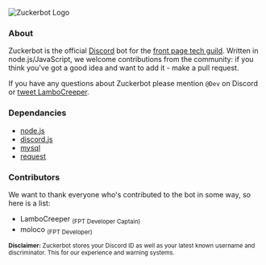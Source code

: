 ![Zuckerbot Logo](http://lambocreeper.uk/media/zuck_header.png)

### About
Zuckerbot is the official [Discord](https://discordapp.com) bot for the [front page tech guild](http://gofpt.link/discord). Written in node.js/JavaScript, we welcome contributions from the community: if you think you've got a good idea and want to add it - make a pull request.

If you have any questions about Zuckerbot please mention `@Dev` on Discord or [tweet LamboCreeper](https://twitter.com/LamboCreeper).

### Dependancies
- [node.js](http://nodejs.org)
- [discord.js](https://www.npmjs.com/package/discord.js)
- [mysql](https://www.npmjs.com/package/mysql)
- [request](https://www.npmjs.com/package/request)

### Contributors
We want to thank everyone who's contributed to the bot in some way, so here is a list:
- LamboCreeper <sub>(FPT Developer Captain)</sub>
- moloco <sub>(FPT Developer)</sub>





<sub>**Disclaimer:** Zuckerbot stores your Discord ID as well as your latest known username and discriminator. This for our experience and warning systems.</sub>

